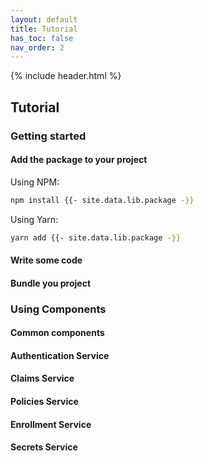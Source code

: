 ```yaml
---
layout: default
title: Tutorial
has_toc: false
nav_order: 2
---
```

{% include header.html %}

## Tutorial

### Getting started

#### Add the package to your project

Using NPM:
```bash
npm install {{- site.data.lib.package -}}
```
Using Yarn:
```bash
yarn add {{- site.data.lib.package -}}
```

#### Write some code

#### Bundle you project

### Using Components

#### Common components

#### Authentication Service

#### Claims Service

#### Policies Service

#### Enrollment Service

#### Secrets Service
